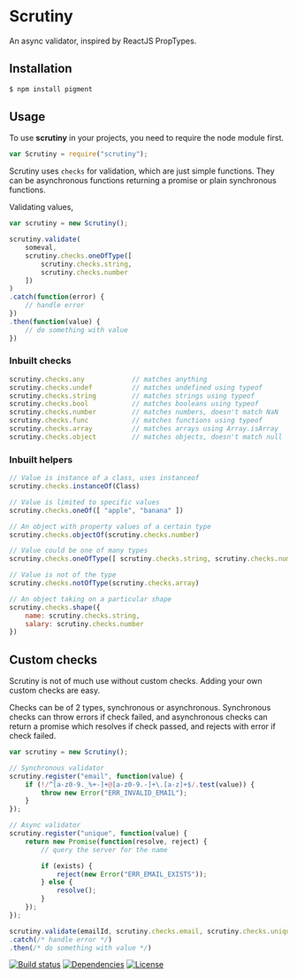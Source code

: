 # Scrutiny

An async validator, inspired by ReactJS PropTypes.

## Installation
```sh
$ npm install pigment
```

## Usage
To use **scrutiny** in your projects, you need to require the node module first.

```javascript
var Scrutiny = require("scrutiny");
```

Scrutiny uses `checks` for validation, which are just simple functions. They can be asynchronous functions returning a promise or plain synchronous functions.

Validating values,
```javascript
var scrutiny = new Scrutiny();

scrutiny.validate(
    someval,
    scrutiny.checks.oneOfType([
        scrutiny.checks.string,
        scrutiny.checks.number
    ])
)
.catch(function(error) {
    // handle error
})
.then(function(value) {
    // do something with value
})
```

### Inbuilt checks
```javascript
scrutiny.checks.any            // matches anything
scrutiny.checks.undef          // matches undefined using typeof
scrutiny.checks.string         // matches strings using typeof
scrutiny.checks.bool           // matches booleans using typeof
scrutiny.checks.number         // matches numbers, doesn't match NaN
scrutiny.checks.func           // matches functions using typeof
scrutiny.checks.array          // matches arrays using Array.isArray
scrutiny.checks.object         // matches objects, doesn't match null
```

### Inbuilt helpers
```javascript
// Value is instance of a class, uses instanceof
scrutiny.checks.instanceOf(Class)

// Value is limited to specific values
scrutiny.checks.oneOf([ "apple", "banana" ])

// An object with property values of a certain type
scrutiny.checks.objectOf(scrutiny.checks.number)

// Value could be one of many types
scrutiny.checks.oneOfType([ scrutiny.checks.string, scrutiny.checks.number ])

// Value is not of the type
scrutiny.checks.notOfType(scrutiny.checks.array)

// An object taking on a particular shape
scrutiny.checks.shape({
    name: scrutiny.checks.string,
    salary: scrutiny.checks.number
})
```


## Custom checks
Scrutiny is not of much use without custom checks. Adding your own custom checks are easy.

Checks can be of 2 types, synchronous or asynchronous. Synchronous checks can throw errors if check failed, and asynchronous checks can return a promise which resolves if check passed, and rejects with error if check failed.

```javascript
var scrutiny = new Scrutiny();

// Synchronous validator
scrutiny.register("email", function(value) {
    if (!/^[a-z0-9._%+-]+@[a-z0-9.-]+\.[a-z]+$/.test(value)) {
        throw new Error("ERR_INVALID_EMAIL");
    }
});

// Async validator
scrutiny.register("unique", function(value) {
    return new Promise(function(resolve, reject) {
        // query the server for the name

        if (exists) {
            reject(new Error("ERR_EMAIL_EXISTS"));
        } else {
            resolve();
        }
    });
});

scrutiny.validate(emailId, scrutiny.checks.email, scrutiny.checks.unique)
.catch(/* handle error */)
.then(/* do something with value */)
```

[![Build status](https://travis-ci.org/satya164/scrutiny.svg?branch=master)](https://travis-ci.org/satya164/scrutiny)
[![Dependencies](https://david-dm.org/satya164/scrutiny.svg)](https://david-dm.org/satya164/scrutiny)
[![License](https://img.shields.io/npm/l/scrutiny.svg)](http://opensource.org/licenses/mit-license.php)
